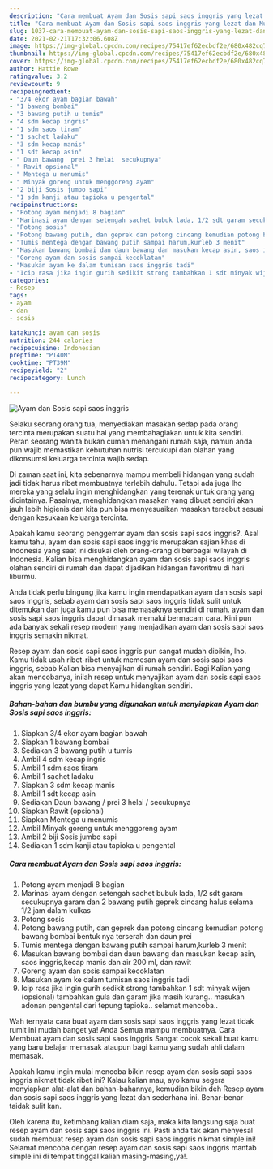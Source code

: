```yaml
---
description: "Cara membuat Ayam dan Sosis sapi saos inggris yang lezat dan Mudah Dibuat"
title: "Cara membuat Ayam dan Sosis sapi saos inggris yang lezat dan Mudah Dibuat"
slug: 1037-cara-membuat-ayam-dan-sosis-sapi-saos-inggris-yang-lezat-dan-mudah-dibuat
date: 2021-02-21T17:32:06.608Z
image: https://img-global.cpcdn.com/recipes/75417ef62ecbdf2e/680x482cq70/ayam-dan-sosis-sapi-saos-inggris-foto-resep-utama.jpg
thumbnail: https://img-global.cpcdn.com/recipes/75417ef62ecbdf2e/680x482cq70/ayam-dan-sosis-sapi-saos-inggris-foto-resep-utama.jpg
cover: https://img-global.cpcdn.com/recipes/75417ef62ecbdf2e/680x482cq70/ayam-dan-sosis-sapi-saos-inggris-foto-resep-utama.jpg
author: Hattie Rowe
ratingvalue: 3.2
reviewcount: 9
recipeingredient:
- "3/4 ekor ayam bagian bawah"
- "1 bawang bombai"
- "3 bawang putih u tumis"
- "4 sdm kecap ingris"
- "1 sdm saos tiram"
- "1 sachet ladaku"
- "3 sdm kecap manis"
- "1 sdt kecap asin"
- " Daun bawang  prei 3 helai  secukupnya"
- " Rawit opsional"
- " Mentega u menumis"
- " Minyak goreng untuk menggoreng ayam"
- "2 biji Sosis jumbo sapi"
- "1 sdm kanji atau tapioka u pengental"
recipeinstructions:
- "Potong ayam menjadi 8 bagian"
- "Marinasi ayam dengan setengah sachet bubuk lada, 1/2 sdt garam secukupnya garam dan 2 bawang putih geprek cincang halus selama 1/2 jam dalam kulkas"
- "Potong sosis"
- "Potong bawang putih, dan geprek dan potong cincang kemudian potong bawang bombai bentuk nya terserah dan daun prei"
- "Tumis mentega dengan bawang putih sampai harum,kurleb 3 menit"
- "Masukan bawang bombai dan daun bawang dan masukan kecap asin, saos inggris,kecap manis dan air 200 ml, dan rawit"
- "Goreng ayam dan sosis sampai kecoklatan"
- "Masukan ayam ke dalam tumisan saos inggris tadi"
- "Icip rasa jika ingin gurih sedikit strong tambahkan 1 sdt minyak wijen (opsional) tambahkan gula dan garam jika masih kurang.. masukan adonan pengental dari tepung tapioka.. selamat mencoba.."
categories:
- Resep
tags:
- ayam
- dan
- sosis

katakunci: ayam dan sosis 
nutrition: 244 calories
recipecuisine: Indonesian
preptime: "PT40M"
cooktime: "PT39M"
recipeyield: "2"
recipecategory: Lunch

---
```



![Ayam dan Sosis sapi saos inggris](https://img-global.cpcdn.com/recipes/75417ef62ecbdf2e/680x482cq70/ayam-dan-sosis-sapi-saos-inggris-foto-resep-utama.jpg)

Selaku seorang orang tua, menyediakan masakan sedap pada orang tercinta merupakan suatu hal yang membahagiakan untuk kita sendiri. Peran seorang  wanita bukan cuman menangani rumah saja, namun anda pun wajib memastikan kebutuhan nutrisi tercukupi dan olahan yang dikonsumsi keluarga tercinta wajib sedap.

Di zaman  saat ini, kita sebenarnya mampu membeli hidangan yang sudah jadi tidak harus ribet membuatnya terlebih dahulu. Tetapi ada juga lho mereka yang selalu ingin menghidangkan yang terenak untuk orang yang dicintainya. Pasalnya, menghidangkan masakan yang dibuat sendiri akan jauh lebih higienis dan kita pun bisa menyesuaikan masakan tersebut sesuai dengan kesukaan keluarga tercinta. 



Apakah kamu seorang penggemar ayam dan sosis sapi saos inggris?. Asal kamu tahu, ayam dan sosis sapi saos inggris merupakan sajian khas di Indonesia yang saat ini disukai oleh orang-orang di berbagai wilayah di Indonesia. Kalian bisa menghidangkan ayam dan sosis sapi saos inggris olahan sendiri di rumah dan dapat dijadikan hidangan favoritmu di hari liburmu.

Anda tidak perlu bingung jika kamu ingin mendapatkan ayam dan sosis sapi saos inggris, sebab ayam dan sosis sapi saos inggris tidak sulit untuk ditemukan dan juga kamu pun bisa memasaknya sendiri di rumah. ayam dan sosis sapi saos inggris dapat dimasak memalui bermacam cara. Kini pun ada banyak sekali resep modern yang menjadikan ayam dan sosis sapi saos inggris semakin nikmat.

Resep ayam dan sosis sapi saos inggris pun sangat mudah dibikin, lho. Kamu tidak usah ribet-ribet untuk memesan ayam dan sosis sapi saos inggris, sebab Kalian bisa menyajikan di rumah sendiri. Bagi Kalian yang akan mencobanya, inilah resep untuk menyajikan ayam dan sosis sapi saos inggris yang lezat yang dapat Kamu hidangkan sendiri.

<!--inarticleads1-->

##### Bahan-bahan dan bumbu yang digunakan untuk menyiapkan Ayam dan Sosis sapi saos inggris:

1. Siapkan 3/4 ekor ayam bagian bawah
1. Siapkan 1 bawang bombai
1. Sediakan 3 bawang putih u tumis
1. Ambil 4 sdm kecap ingris
1. Ambil 1 sdm saos tiram
1. Ambil 1 sachet ladaku
1. Siapkan 3 sdm kecap manis
1. Ambil 1 sdt kecap asin
1. Sediakan  Daun bawang / prei 3 helai / secukupnya
1. Siapkan  Rawit (opsional)
1. Siapkan  Mentega u menumis
1. Ambil  Minyak goreng untuk menggoreng ayam
1. Ambil 2 biji Sosis jumbo sapi
1. Sediakan 1 sdm kanji atau tapioka u pengental




<!--inarticleads2-->

##### Cara membuat Ayam dan Sosis sapi saos inggris:

1. Potong ayam menjadi 8 bagian
1. Marinasi ayam dengan setengah sachet bubuk lada, 1/2 sdt garam secukupnya garam dan 2 bawang putih geprek cincang halus selama 1/2 jam dalam kulkas
1. Potong sosis
1. Potong bawang putih, dan geprek dan potong cincang kemudian potong bawang bombai bentuk nya terserah dan daun prei
1. Tumis mentega dengan bawang putih sampai harum,kurleb 3 menit
1. Masukan bawang bombai dan daun bawang dan masukan kecap asin, saos inggris,kecap manis dan air 200 ml, dan rawit
1. Goreng ayam dan sosis sampai kecoklatan
1. Masukan ayam ke dalam tumisan saos inggris tadi
1. Icip rasa jika ingin gurih sedikit strong tambahkan 1 sdt minyak wijen (opsional) tambahkan gula dan garam jika masih kurang.. masukan adonan pengental dari tepung tapioka.. selamat mencoba..




Wah ternyata cara buat ayam dan sosis sapi saos inggris yang lezat tidak rumit ini mudah banget ya! Anda Semua mampu membuatnya. Cara Membuat ayam dan sosis sapi saos inggris Sangat cocok sekali buat kamu yang baru belajar memasak ataupun bagi kamu yang sudah ahli dalam memasak.

Apakah kamu ingin mulai mencoba bikin resep ayam dan sosis sapi saos inggris nikmat tidak ribet ini? Kalau kalian mau, ayo kamu segera menyiapkan alat-alat dan bahan-bahannya, kemudian bikin deh Resep ayam dan sosis sapi saos inggris yang lezat dan sederhana ini. Benar-benar taidak sulit kan. 

Oleh karena itu, ketimbang kalian diam saja, maka kita langsung saja buat resep ayam dan sosis sapi saos inggris ini. Pasti anda tak akan menyesal sudah membuat resep ayam dan sosis sapi saos inggris nikmat simple ini! Selamat mencoba dengan resep ayam dan sosis sapi saos inggris mantab simple ini di tempat tinggal kalian masing-masing,ya!.

